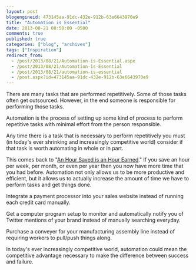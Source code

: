 ```yaml
---
layout: post
blogengineid: 473145aa-91dc-432e-912b-63e6643970e9
title: "Automation is Essential"
date: 2013-08-21 08:58:00 -0500
comments: true
published: true
categories: ["blog", "archives"]
tags: ["Inspiration"]
redirect_from: 
  - /post/2013/08/21/Automation-is-Essential.aspx
  - /post/2013/08/21/Automation-is-Essential
  - /post/2013/08/21/automation-is-essential
  - /post.aspx?id=473145aa-91dc-432e-912b-63e6643970e9
---
```

<!-- more -->

There are many tasks that are performed repetitively. Some of those tasks often get outsourced. However, in the end someone is responsible for performing those tasks.

Automation is the process of setting up some kind of process to perform repetitive tasks with minimal effort from the person responsible.

Any time there is a task that is necessary to perform repetitively you must (in today's ever shrinking and increasingly competitive world) consider if that task is worth automating in whole or in part.

This comes back to "<a title="An Hour Saved is an Hour Earned" href="/post/2013/08/04/An-Hour-Saved-is-an-Hour-Earned">An Hour Saved is an Hour Earned</a>." If you save an hour per week, per month, or even per year then you now have more time that you had before. Automation not only allows us to be more productive and efficient, but it allows us to actually increase the amount of time we have to perform tasks and get things done.

Integrate a payment processor into your sales website instead of running each credit card manually.

Get a computer program setup to monitor and automatically notify you of Twitter mentions of your brand instead of manually searching everyday.

Purchase a conveyer for your manufacturing assembly line instead of requiring workers to pull/push things along.

In today's ever increasingly competitive world, automation could mean the competitive advantage necessary to make the difference between success and failure.

